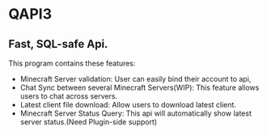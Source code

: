 # QAPI3
## Fast, SQL-safe Api.
This program contains these features:
- Minecraft Server validation: User can easily bind their account to api,
- Chat Sync between several Minecraft Servers(WIP): This feature allows users to chat across servers.
- Latest client file download: Allow users to download latest client.
- Minecraft Server Status Query: This api will automatically show latest server status.(Need Plugin-side support)
        